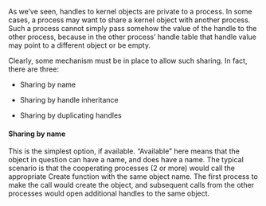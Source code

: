 As we’ve seen, handles to kernel objects are private to a process. In some cases, a process may want to share a kernel object with another process. Such a process cannot simply pass somehow the value of the handle to the other process, because in the other process’ handle table that handle value may point to a different object or be empty.

Clearly, some mechanism must be in place to allow such sharing. In fact, there are three:

- Sharing by name

- Sharing by handle inheritance

- Sharing by duplicating handles

#### Sharing by name

This is the simplest option, if available. “Available” here means that the object in question can have a name, and does have a name. The typical scenario is that the cooperating processes (2 or more) would call the appropriate Create function with the same object name. The first process to make the call would create the object, and subsequent calls from the other processes would open additional handles to the same object.

